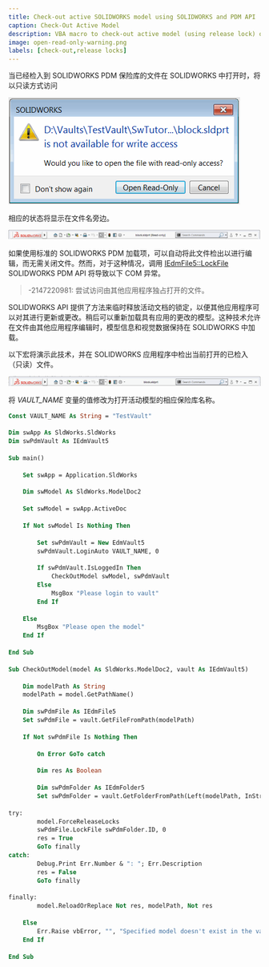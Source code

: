 ```yaml
---
title: Check-out active SOLIDWORKS model using SOLIDWORKS and PDM API
caption: Check-Out Active Model
description: VBA macro to check-out active model (using release lock) opened in SOLIDWORKS from PDM vault using SOLIDWORKS and PDM APIs
image: open-read-only-warning.png
labels: [check-out,release locks]
---
```

当已经检入到 SOLIDWORKS PDM 保险库的文件在 SOLIDWORKS 中打开时，将以只读方式访问

![在 SOLIDWORKS 中打开已检入文件](open-read-only-warning.png)

相应的状态将显示在文件名旁边。

![活动文档的只读状态](read-only-file.png)

如果使用标准的 SOLIDWORKS PDM 加载项，可以自动将此文件检出以进行编辑，而无需关闭文件。然而，对于这种情况，调用 [IEdmFile5::LockFile](https://help.solidworks.com/2014/english/api/epdmapi/EPDM.Interop.epdm~EPDM.Interop.epdm.IEdmFile5~LockFile.html) SOLIDWORKS PDM API 将导致以下 COM 异常。

> -2147220981: 尝试访问由其他应用程序独占打开的文件。

SOLIDWORKS API 提供了方法来临时释放活动文档的锁定，以便其他应用程序可以对其进行更新或更改。稍后可以重新加载具有应用的更改的模型。这种技术允许在文件由其他应用程序编辑时，模型信息和视觉数据保持在 SOLIDWORKS 中加载。

以下宏将演示此技术，并在 SOLIDWORKS 应用程序中检出当前打开的已检入（只读）文件。

![具有写访问权限的活动文档](write-access-file.png)

将 *VAULT_NAME* 变量的值修改为打开活动模型的相应保险库名称。

~~~ vb
Const VAULT_NAME As String = "TestVault"

Dim swApp As SldWorks.SldWorks
Dim swPdmVault As IEdmVault5

Sub main()

    Set swApp = Application.SldWorks
    
    Dim swModel As SldWorks.ModelDoc2
    
    Set swModel = swApp.ActiveDoc
    
    If Not swModel Is Nothing Then
    
        Set swPdmVault = New EdmVault5
        swPdmVault.LoginAuto VAULT_NAME, 0
        
        If swPdmVault.IsLoggedIn Then
            CheckOutModel swModel, swPdmVault
        Else
            MsgBox "Please login to vault"
        End If
    
    Else
        MsgBox "Please open the model"
    End If
    
End Sub

Sub CheckOutModel(model As SldWorks.ModelDoc2, vault As IEdmVault5)

    Dim modelPath As String
    modelPath = model.GetPathName()
    
    Dim swPdmFile As IEdmFile5
    Set swPdmFile = vault.GetFileFromPath(modelPath)

    If Not swPdmFile Is Nothing Then
        
        On Error GoTo catch

        Dim res As Boolean
        
        Dim swPdmFolder As IEdmFolder5
        Set swPdmFolder = vault.GetFolderFromPath(Left(modelPath, InStrRev(modelPath, "\")))

try:
        model.ForceReleaseLocks
        swPdmFile.LockFile swPdmFolder.ID, 0
        res = True
        GoTo finally
catch:
        Debug.Print Err.Number & ": "; Err.Description
        res = False
        GoTo finally
    
finally:
        model.ReloadOrReplace Not res, modelPath, Not res

    Else
        Err.Raise vbError, "", "Specified model doesn't exist in the vault"
    End If
    
End Sub

~~~

